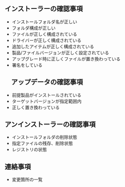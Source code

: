 ## インストーラーの確認事項
- インストールフォルダ名が正しい
- フォルダ構成が正しい
- ファイルが正しく構成されている
- ドライバーが正しく構成されている
- 追加したアイテムが正しく構成されている
- 製品/ファイルバージョンが正しく設定されている
- アップグレード時に正しくファイルが置き換わっている
- 署名をしている
 
## 　アップデータの確認事項
 - 前提製品がインストールされている
 - ターゲットバージョンが指定範囲内
 - 正しく置き換わっている

##  アンインストーラーの確認事項
- インストールフォルダの削除状態
- 指定ファイルの残存、削除状態
- レジストリの状態

## 連絡事項
 - 変更箇所の一覧
